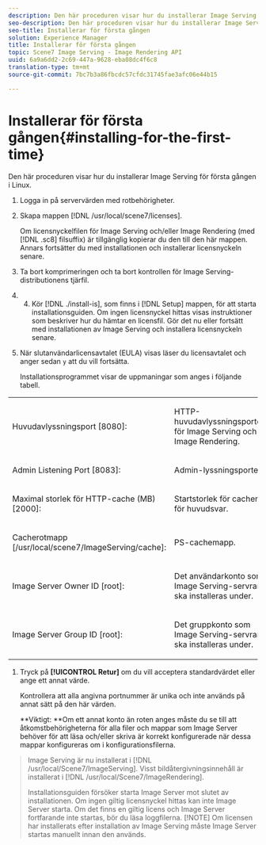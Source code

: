 ```yaml
---
description: Den här proceduren visar hur du installerar Image Serving för första gången i Linux.
seo-description: Den här proceduren visar hur du installerar Image Serving för första gången i Linux.
seo-title: Installerar för första gången
solution: Experience Manager
title: Installerar för första gången
topic: Scene7 Image Serving - Image Rendering API
uuid: 6a9a6dd2-2c69-447a-9628-eba08dc4f6c8
translation-type: tm+mt
source-git-commit: 7bc7b3a86fbcdc57cfdc31745fae3afc06e44b15

---
```



# Installerar för första gången{#installing-for-the-first-time}

Den här proceduren visar hur du installerar Image Serving för första gången i Linux.

1. Logga in på servervärden med rotbehörigheter.
1. Skapa mappen [!DNL /usr/local/scene7/licenses].

   Om licensnyckelfilen för Image Serving och/eller Image Rendering (med [!DNL .sc8] filsuffix) är tillgänglig kopierar du den till den här mappen. Annars fortsätter du med installationen och installerar licensnyckeln senare.
1. Ta bort komprimeringen och ta bort kontrollen för Image Serving-distributionens tjärfil.
1. 
   4. Kör [!DNL ./install-is], som finns i [!DNL Setup] mappen, för att starta installationsguiden.
   Om ingen licensnyckel hittas visas instruktioner som beskriver hur du hämtar en licensfil. Gör det nu eller fortsätt med installationen av Image Serving och installera licensnyckeln senare.
1. När slutanvändarlicensavtalet (EULA) visas läser du licensavtalet och anger sedan `y` att du vill fortsätta.

   Installationsprogrammet visar de uppmaningar som anges i följande tabell.

<table id="table_0E7B673CAD8E4C5EB72F8283A0DDEFC8"> 
 <tbody> 
  <tr> 
   <td colname="col1"> <p><span class="codeph"> Huvudavlyssningsport [8080]:</span> </p> </td> 
   <td colname="col2"> <p>HTTP-huvudavlyssningsporten för Image Serving och Image Rendering. </p> </td> 
  </tr> 
  <tr> 
   <td colname="col1"> <p><span class="codeph"> Admin Listening Port [8083]:</span> </p> </td> 
   <td colname="col2"> <p>Admin-lyssningsporten. </p> </td> 
  </tr> 
  <tr> 
   <td colname="col1"> <p><span class="codeph"> Maximal storlek för HTTP-cache (MB) [2000]:</span> </p> </td> 
   <td colname="col2"> <p>Startstorlek för cachen för huvudsvar. </p> </td> 
  </tr> 
  <tr> 
   <td colname="col1"> <p><span class="codeph"> Cacherotmapp [/usr/local/scene7/ImageServing/cache]:</span> </p> </td> 
   <td colname="col2"> <p>PS-cachemapp. </p> </td> 
  </tr> 
  <tr> 
   <td colname="col1"> <p><span class="codeph"> Image Server Owner ID [root]:</span> </p> </td> 
   <td colname="col2"> <p>Det användarkonto som Image Serving-servrar ska installeras under. </p> </td> 
  </tr> 
  <tr> 
   <td colname="col1"> <p><span class="codeph"> Image Server Group ID [root]:</span> </p> </td> 
   <td colname="col2"> <p>Det gruppkonto som Image Serving-servrar ska installeras under. </p> </td> 
  </tr> 
 </tbody> 
</table>

1. Tryck på **[!UICONTROL Retur]** om du vill acceptera standardvärdet eller ange ett annat värde.

   Kontrollera att alla angivna portnummer är unika och inte används på annat sätt på den här värden.

   **Viktigt: **Om ett annat konto än roten anges måste du se till att åtkomstbehörigheterna för alla filer och mappar som Image Server behöver för att läsa och/eller skriva är korrekt konfigurerade när dessa mappar konfigureras om i konfigurationsfilerna.
>Image Serving är nu installerat i [!DNL /usr/local/Scene7/ImageServing]. Visst bildåtergivningsinnehåll är installerat i [!DNL /usr/local/Scene7/ImageRendering].
>
>Installationsguiden försöker starta Image Server mot slutet av installationen. Om ingen giltig licensnyckel hittas kan inte Image Server starta. Om det finns en giltig licens och Image Server fortfarande inte startas, bör du läsa loggfilerna.
>[!NOTE]
Om licensen har installerats efter installation av Image Serving måste Image Server startas manuellt innan den används.
>
>
>

